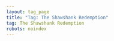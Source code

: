 ```yaml
---
layout: tag_page
title: "Tag: The Shawshank Redemption"
tag: The Shawshank Redemption
robots: noindex
---
```


